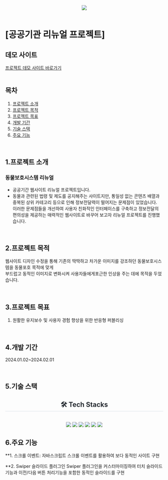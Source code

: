 <div align= "center">
<img src="https://capsule-render.vercel.app/api?type=waving&color=0:dd95fe,100:a599ff&height=240&text=동물보호시스템&animation=fadeIn&fontColor=ffffff&fontSize=50" />
</div>
    <br>

# [공공기관 리뉴얼 프로젝트]

## 데모 사이트
[프로젝트 데모 사이트 바로가기](https://hwangjinyoung14.github.io/animal/)
<br/><br/>

## 목차
1. [프로젝트 소개](#프로젝트-소개)
2. [프로젝트 목적](#프로젝트-목적)
3. [프로젝트 목표](#프로젝트-목표)
4. [개발 기간](#개발-기간)
5. [기술 스택](#기술-스택)
6. [주요 기능](#주요-기능)

<br>

## 1.프로젝트 소개
 ### 동물보호시스템 리뉴얼
  - 공공기간 웹사이트 리뉴얼 프로젝트입니다.
  - 동물과 관련된 법령 및 제도를 공지해주는 사이트지만, 통일성 없는 콘텐츠 배열과 중복된 상위 카테고리 등으로 인해 정보전달력이 떨어지는 문제점이 있었습니다.<br>
    이러한 문제점들을 개선하여 사용자 친화적인 인터페이스를 구축하고 정보전달의 편의성을 제공하는 매력적인 웹사이트로 바꾸어 보고자 리뉴얼 프로젝트를 진행했습니다.

<br>

## 2.프로젝트 목적
웹사이트 디자인 수정을 통해 기존의 딱딱하고 차가운 이미지를 강조하던 동물보호시스템을 동물포호 목적에 맞게<br>
부드럽고 동적인 이미지로 변화시켜 사용자들에게포근한 인상을 주는 데에 목적을 두었습니다.

<br>

## 3.프로젝트 목표
1. 원활한 유지보수 및 사용자 경험 향상을 위한 반응형 퍼블리싱

<br>

## 4.개발 기간
2024.01.02~2024.02.01

<br>

## 5.기술 스택
<div align= "center">
<h2 style="border-bottom: 1px solid #d8dee4; color: #282d33;"> 🛠️ Tech Stacks </h2> <br> 
<div style="margin: 0 auto; text-align: center;" align= "center">
      <img src="https://img.shields.io/badge/HTML5-E34F26?style=flat&logo=HTML5&logoColor=white">
      <img src="https://img.shields.io/badge/CSS3-1572B6?style=flat&logo=CSS3&logoColor=white">
      <img src="https://img.shields.io/badge/Javascript-F7DF1E?style=flat&logo=Javascript&logoColor=white">
      <img src="https://img.shields.io/badge/Figma-F24E1E?style=flat&logo=Figma&logoColor=white">
      <img src="https://img.shields.io/badge/Slack-4A154B?style=flat&logo=Slack&logoColor=white">
      <img src="https://img.shields.io/badge/Github-181717?style=flat&logo=Github&logoColor=white">
      </div>
</div>

## 6.주요 기능
**1. 스크롤  이벤트: 자바스크립트 스크롤 이벤트를 활용하여 보다 동적인 사이트 구현
<br/>

**2. Swiper 슬라이드 플러그인
Swiper 플러그인을 커스터마이징하여 터치 슬라이드 기능과 이전/다음 버튼 처리기능을 포함한
동적인 슬라이드를 구현
